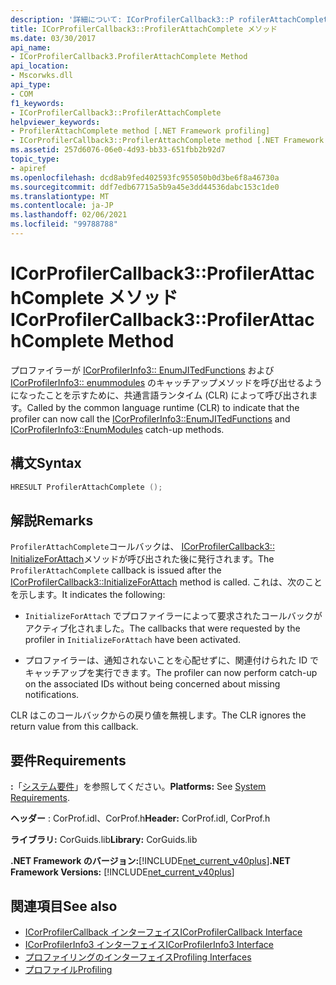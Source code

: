 ```yaml
---
description: '詳細について: ICorProfilerCallback3::P rofilerAttachComplete メソッド'
title: ICorProfilerCallback3::ProfilerAttachComplete メソッド
ms.date: 03/30/2017
api_name:
- ICorProfilerCallback3.ProfilerAttachComplete Method
api_location:
- Mscorwks.dll
api_type:
- COM
f1_keywords:
- ICorProfilerCallback3::ProfilerAttachComplete
helpviewer_keywords:
- ProfilerAttachComplete method [.NET Framework profiling]
- ICorProfilerCallback3::ProfilerAttachComplete method [.NET Framework profiling]
ms.assetid: 257d6076-06e0-4d93-bb33-651fbb2b92d7
topic_type:
- apiref
ms.openlocfilehash: dcd8ab9fed402593fc955050b0d3be6f8a46730a
ms.sourcegitcommit: ddf7edb67715a5b9a45e3dd44536dabc153c1de0
ms.translationtype: MT
ms.contentlocale: ja-JP
ms.lasthandoff: 02/06/2021
ms.locfileid: "99788788"
---
```

# <a name="icorprofilercallback3profilerattachcomplete-method"></a><span data-ttu-id="5367e-103">ICorProfilerCallback3::ProfilerAttachComplete メソッド</span><span class="sxs-lookup"><span data-stu-id="5367e-103">ICorProfilerCallback3::ProfilerAttachComplete Method</span></span>

<span data-ttu-id="5367e-104">プロファイラーが [ICorProfilerInfo3:: EnumJITedFunctions](icorprofilerinfo3-enumjitedfunctions-method.md) および [ICorProfilerInfo3:: enummodules](icorprofilerinfo3-enummodules-method.md) のキャッチアップメソッドを呼び出せるようになったことを示すために、共通言語ランタイム (CLR) によって呼び出されます。</span><span class="sxs-lookup"><span data-stu-id="5367e-104">Called by the common language runtime (CLR) to indicate that the profiler can now call the [ICorProfilerInfo3::EnumJITedFunctions](icorprofilerinfo3-enumjitedfunctions-method.md) and [ICorProfilerInfo3::EnumModules](icorprofilerinfo3-enummodules-method.md) catch-up methods.</span></span>  
  
## <a name="syntax"></a><span data-ttu-id="5367e-105">構文</span><span class="sxs-lookup"><span data-stu-id="5367e-105">Syntax</span></span>  
  
```cpp  
HRESULT ProfilerAttachComplete ();  
```  
  
## <a name="remarks"></a><span data-ttu-id="5367e-106">解説</span><span class="sxs-lookup"><span data-stu-id="5367e-106">Remarks</span></span>  

 <span data-ttu-id="5367e-107">`ProfilerAttachComplete`コールバックは、 [ICorProfilerCallback3:: InitializeForAttach](icorprofilercallback3-initializeforattach-method.md)メソッドが呼び出された後に発行されます。</span><span class="sxs-lookup"><span data-stu-id="5367e-107">The `ProfilerAttachComplete` callback is issued after the [ICorProfilerCallback3::InitializeForAttach](icorprofilercallback3-initializeforattach-method.md) method is called.</span></span> <span data-ttu-id="5367e-108">これは、次のことを示します。</span><span class="sxs-lookup"><span data-stu-id="5367e-108">It indicates the following:</span></span>  
  
- <span data-ttu-id="5367e-109">`InitializeForAttach` でプロファイラーによって要求されたコールバックがアクティブ化されました。</span><span class="sxs-lookup"><span data-stu-id="5367e-109">The callbacks that were requested by the profiler in `InitializeForAttach` have been activated.</span></span>  
  
- <span data-ttu-id="5367e-110">プロファイラーは、通知されないことを心配せずに、関連付けられた ID でキャッチアップを実行できます。</span><span class="sxs-lookup"><span data-stu-id="5367e-110">The profiler can now perform catch-up on the associated IDs without being concerned about missing notifications.</span></span>  
  
 <span data-ttu-id="5367e-111">CLR はこのコールバックからの戻り値を無視します。</span><span class="sxs-lookup"><span data-stu-id="5367e-111">The CLR ignores the return value from this callback.</span></span>  
  
## <a name="requirements"></a><span data-ttu-id="5367e-112">要件</span><span class="sxs-lookup"><span data-stu-id="5367e-112">Requirements</span></span>  

 <span data-ttu-id="5367e-113">**:**「[システム要件](../../get-started/system-requirements.md)」を参照してください。</span><span class="sxs-lookup"><span data-stu-id="5367e-113">**Platforms:** See [System Requirements](../../get-started/system-requirements.md).</span></span>  
  
 <span data-ttu-id="5367e-114">**ヘッダー** : CorProf.idl、CorProf.h</span><span class="sxs-lookup"><span data-stu-id="5367e-114">**Header:** CorProf.idl, CorProf.h</span></span>  
  
 <span data-ttu-id="5367e-115">**ライブラリ:** CorGuids.lib</span><span class="sxs-lookup"><span data-stu-id="5367e-115">**Library:** CorGuids.lib</span></span>  
  
 <span data-ttu-id="5367e-116">**.NET Framework のバージョン:**[!INCLUDE[net_current_v40plus](../../../../includes/net-current-v40plus-md.md)]</span><span class="sxs-lookup"><span data-stu-id="5367e-116">**.NET Framework Versions:** [!INCLUDE[net_current_v40plus](../../../../includes/net-current-v40plus-md.md)]</span></span>  
  
## <a name="see-also"></a><span data-ttu-id="5367e-117">関連項目</span><span class="sxs-lookup"><span data-stu-id="5367e-117">See also</span></span>

- [<span data-ttu-id="5367e-118">ICorProfilerCallback インターフェイス</span><span class="sxs-lookup"><span data-stu-id="5367e-118">ICorProfilerCallback Interface</span></span>](icorprofilercallback-interface.md)
- [<span data-ttu-id="5367e-119">ICorProfilerInfo3 インターフェイス</span><span class="sxs-lookup"><span data-stu-id="5367e-119">ICorProfilerInfo3 Interface</span></span>](icorprofilerinfo3-interface.md)
- [<span data-ttu-id="5367e-120">プロファイリングのインターフェイス</span><span class="sxs-lookup"><span data-stu-id="5367e-120">Profiling Interfaces</span></span>](profiling-interfaces.md)
- [<span data-ttu-id="5367e-121">プロファイル</span><span class="sxs-lookup"><span data-stu-id="5367e-121">Profiling</span></span>](index.md)
